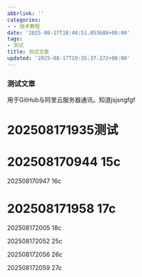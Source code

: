```yaml
---
abbrlink: ''
categories:
- - 技术教程
date: '2025-08-17T18:40:51.053688+08:00'
tags:
- 测试
title: 测试文章
updated: '2025-08-17T19:35:37.372+08:00'
---
```

### 测试文章

用于GitHub与阿里云服务器通讯。知道jsjsngfgf

# 202508171935测试

# 202508170944    15c


202508170947 16c

# 202508171958 17c


202508172005 18c

202508172052 25c

202508172056 26c

202508172059  27c
